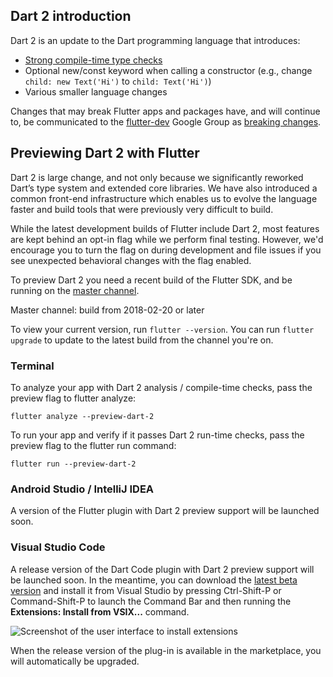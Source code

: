 ## Dart 2 introduction

Dart 2 is an update to the Dart programming language that introduces:
  * [Strong compile-time type checks](https://www.dartlang.org/dart-2#strong-mode-and-static-typing)
  * Optional new/const keyword when calling a constructor (e.g., change `child: new Text('Hi')` to `child: Text('Hi')`)
  * Various smaller language changes

Changes that may break Flutter apps and packages have, and will continue to, be communicated to the
[flutter-dev](https://groups.google.com/forum/#!forum/flutter-dev) Google Group as
[breaking changes](https://groups.google.com/forum/#!searchin/flutterdev/subject$3A%22breaking$20change%22%7Csort:date).

## Previewing Dart 2 with Flutter

Dart 2 is large change, and not only because we significantly reworked Dart’s type system and extended core libraries. We have also introduced a common front-end infrastructure which enables us to evolve the language faster and build tools that were previously very difficult to build. 

While the latest development builds of Flutter include Dart 2, most features are kept behind an opt-in flag while we perform final testing. However, we'd encourage you to turn the flag on during development and file issues if you see unexpected behavioral changes with the flag enabled.

To preview Dart 2 you need a recent build of the Flutter SDK, and be running on the [master channel](https://github.com/flutter/flutter/wiki/Flutter-build-release-channels).

Master channel: build from 2018-02-20 or later

To view your current version, run `flutter --version`. You can run `flutter upgrade` to update to the latest build from the channel you're on. 

### Terminal

To analyze your app with Dart 2 analysis / compile-time checks,
pass the preview flag to flutter analyze:

```
flutter analyze --preview-dart-2
```

To run your app and verify if it passes Dart 2 run-time checks,
pass the preview flag to the flutter run command:

```
flutter run --preview-dart-2
```

### Android Studio / IntelliJ IDEA

A version of the Flutter plugin with Dart 2 preview support will be launched soon.

### Visual Studio Code

A release version of the Dart Code plugin with Dart 2 preview support will be launched soon. In the meantime, you can download the [latest beta version](https://github.com/Dart-Code/Dart-Code/releases/download/v2.9.0-beta.4/dart-code-2.9.0-beta.4.vsix) and install it from Visual Studio by pressing Ctrl-Shift-P or Command-Shift-P to launch the Command Bar and then running the **Extensions: Install from VSIX...** command. 

![Screenshot of the user interface to install extensions](https://i.imgur.com/SxqiFBQ.png)

When the release version of the plug-in is available in the marketplace, you will automatically be upgraded.